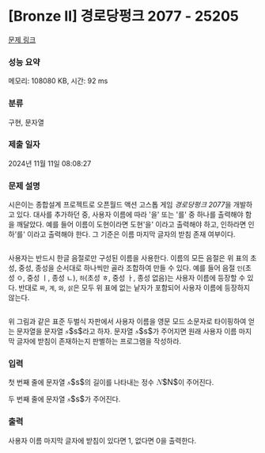 # [Bronze II] 경로당펑크 2077 - 25205 

[문제 링크](https://www.acmicpc.net/problem/25205) 

### 성능 요약

메모리: 108080 KB, 시간: 92 ms

### 분류

구현, 문자열

### 제출 일자

2024년 11월 11일 08:08:27

### 문제 설명

<p>시은이는 종합설계 프로젝트로 오픈월드 액션 고스톱 게임 <em>경로당펑크 2077</em>을 개발하고 있다. 대사를 추가하던 중, 사용자 이름에 따라 '을' 또는 '를' 중 하나를 출력해야 함을 깨달았다. 예를 들어 이름이 도현이라면 도현'을' 이라고 출력해야 하고, 인하라면 인하'를' 이라고 출력해야 한다. 그 기준은 이름 마지막 글자의 받침 존재 여부이다.</p>

<p style="text-align: center;"><img alt="" src="https://upload.acmicpc.net/d255f32e-1f5e-4417-922a-2425e68151ae/-/preview/"></p>

<p>사용자는 반드시 한글 음절로만 구성된 이름을 사용한다. 이름의 모든 음절은 위 표의 초성, 중성, 종성을 순서대로 하나씩만 골라 조합하여 만들 수 있다. 예를 들어 음절 <code>인</code>(초성 ㅇ, 중성 ㅣ, 종성 ㄴ), <code>하</code>(초성 ㅎ, 중성 ㅏ, 종성 없음)는 사용자 이름에 등장할 수 있다. 반대로 <code>짜</code>, <code>계</code>, <code>와</code>, <code>삵</code>은 모두 위 표에 없는 낱자가 포함되어 사용자 이름에 등장하지 않는다.</p>

<p style="text-align: center;"><img alt="" src="https://upload.acmicpc.net/b091e984-89f4-4c99-af3e-a251bea7545c/-/preview/"></p>

<p>위 그림과 같은 표준 두벌식 자판에서 사용자 이름을 영문 모드 소문자로 타이핑하여 얻는 문자열을 문자열 <mjx-container class="MathJax" jax="CHTML" style="font-size: 111.4%; position: relative;"><mjx-math class="MJX-TEX" aria-hidden="true"><mjx-mi class="mjx-i"><mjx-c class="mjx-c1D460 TEX-I"></mjx-c></mjx-mi></mjx-math><mjx-assistive-mml unselectable="on" display="inline"><math xmlns="http://www.w3.org/1998/Math/MathML"><mi>s</mi></math></mjx-assistive-mml><span aria-hidden="true" class="no-mathjax mjx-copytext">$s$</span></mjx-container>라고 하자. 문자열 <mjx-container class="MathJax" jax="CHTML" style="font-size: 111.4%; position: relative;"><mjx-math class="MJX-TEX" aria-hidden="true"><mjx-mi class="mjx-i"><mjx-c class="mjx-c1D460 TEX-I"></mjx-c></mjx-mi></mjx-math><mjx-assistive-mml unselectable="on" display="inline"><math xmlns="http://www.w3.org/1998/Math/MathML"><mi>s</mi></math></mjx-assistive-mml><span aria-hidden="true" class="no-mathjax mjx-copytext">$s$</span></mjx-container>가 주어지면 원래 사용자 이름 마지막 글자에 받침이 존재하는지 판별하는 프로그램을 작성하라.</p>

### 입력 

 <p>첫 번째 줄에 문자열 <mjx-container class="MathJax" jax="CHTML" style="font-size: 111.4%; position: relative;"><mjx-math class="MJX-TEX" aria-hidden="true"><mjx-mi class="mjx-i"><mjx-c class="mjx-c1D460 TEX-I"></mjx-c></mjx-mi></mjx-math><mjx-assistive-mml unselectable="on" display="inline"><math xmlns="http://www.w3.org/1998/Math/MathML"><mi>s</mi></math></mjx-assistive-mml><span aria-hidden="true" class="no-mathjax mjx-copytext">$s$</span></mjx-container>의 길이를 나타내는 정수 <mjx-container class="MathJax" jax="CHTML" style="font-size: 111.4%; position: relative;"><mjx-math class="MJX-TEX" aria-hidden="true"><mjx-mi class="mjx-i"><mjx-c class="mjx-c1D441 TEX-I"></mjx-c></mjx-mi></mjx-math><mjx-assistive-mml unselectable="on" display="inline"><math xmlns="http://www.w3.org/1998/Math/MathML"><mi>N</mi></math></mjx-assistive-mml><span aria-hidden="true" class="no-mathjax mjx-copytext">$N$</span></mjx-container>이 주어진다.</p>

<p>두 번째 줄에 문자열 <mjx-container class="MathJax" jax="CHTML" style="font-size: 111.4%; position: relative;"><mjx-math class="MJX-TEX" aria-hidden="true"><mjx-mi class="mjx-i"><mjx-c class="mjx-c1D460 TEX-I"></mjx-c></mjx-mi></mjx-math><mjx-assistive-mml unselectable="on" display="inline"><math xmlns="http://www.w3.org/1998/Math/MathML"><mi>s</mi></math></mjx-assistive-mml><span aria-hidden="true" class="no-mathjax mjx-copytext">$s$</span></mjx-container>가 주어진다.</p>

### 출력 

 <p>사용자 이름 마지막 글자에 받침이 있다면 1, 없다면 0을 출력한다.</p>

